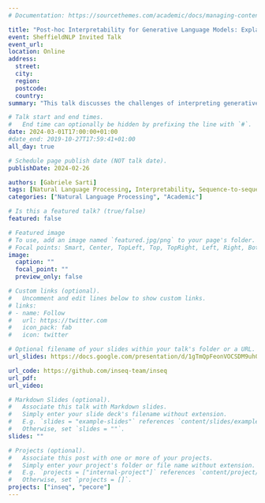 ```yaml
---
# Documentation: https://sourcethemes.com/academic/docs/managing-content/

title: "Post-hoc Interpretability for Generative Language Models: Explaining Context Usage in Transformers"
event: SheffieldNLP Invited Talk
event_url:
location: Online
address:
  street:
  city: 
  region:
  postcode:
  country:
summary: "This talk discusses the challenges of interpreting generative language models and presents Inseq, a toolkit for interpreting sequence generation models. The usage of Inseq is illustrated with examples introducing state-of-the-art approaches for interpreting language models such as contrastive attribution. Finally, the PECoRe framework is presented as a mean to evaluate the plausibility of context usage in language models."

# Talk start and end times.
#   End time can optionally be hidden by prefixing the line with `#`.
date: 2024-03-01T17:00:00+01:00
#date_end: 2019-10-27T17:59:41+01:00
all_day: true

# Schedule page publish date (NOT talk date).
publishDate: 2024-02-26

authors: [Gabriele Sarti]
tags: [Natural Language Processing, Interpretability, Sequence-to-sequence, Language Modeling, Feature Attribution]
categories: ["Natural Language Processing", "Academic"]

# Is this a featured talk? (true/false)
featured: false

# Featured image
# To use, add an image named `featured.jpg/png` to your page's folder. 
# Focal points: Smart, Center, TopLeft, Top, TopRight, Left, Right, BottomLeft, Bottom, BottomRight.
image:
  caption: ""
  focal_point: ""
  preview_only: false

# Custom links (optional).
#   Uncomment and edit lines below to show custom links.
# links:
# - name: Follow
#   url: https://twitter.com
#   icon_pack: fab
#   icon: twitter

# Optional filename of your slides within your talk's folder or a URL.
url_slides: https://docs.google.com/presentation/d/1gTmQpFeonVOCSDM9uh0bQlabCvslxwdK-D32twj3lo0/edit?usp=sharing

url_code: https://github.com/inseq-team/inseq
url_pdf:
url_video:

# Markdown Slides (optional).
#   Associate this talk with Markdown slides.
#   Simply enter your slide deck's filename without extension.
#   E.g. `slides = "example-slides"` references `content/slides/example-slides.md`.
#   Otherwise, set `slides = ""`.
slides: ""

# Projects (optional).
#   Associate this post with one or more of your projects.
#   Simply enter your project's folder or file name without extension.
#   E.g. `projects = ["internal-project"]` references `content/project/deep-learning/index.md`.
#   Otherwise, set `projects = []`.
projects: ["inseq", "pecore"]
---
```

